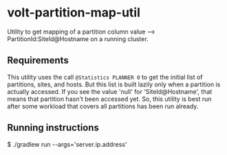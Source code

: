 # volt-partition-map-util
Utility to get mapping of a partition column value --> PartitionId:SiteId@Hostname on a running cluster. 

## Requirements
This utility uses the call `@Statistics PLANNER 0` to get the initial list of partitions, sites, and hosts. But this list is built lazily only when a partition is actually accessed. If you see the value 'null' for 'SiteId@Hostname', that means that partition hasn't been accessed yet. So, this utility is best run after some workload that covers all partitions has been run already. 

## Running instructions
$ ./gradlew run --args='server.ip.address'
